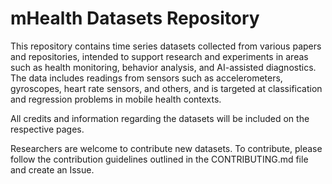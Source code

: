 # mHealth Datasets Repository

This repository contains time series datasets collected from various papers and repositories, intended to support research and experiments in areas such as health monitoring, behavior analysis, and AI-assisted diagnostics. The data includes readings from sensors such as accelerometers, gyroscopes, heart rate sensors, and others, and is targeted at classification and regression problems in mobile health contexts.

All credits and information regarding the datasets will be included on the respective pages.

Researchers are welcome to contribute new datasets. To contribute, please follow the contribution guidelines outlined in the CONTRIBUTING.md file and create an Issue.

